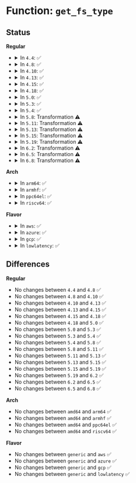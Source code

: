 # Function: <code>get_fs_type</code>

## Status
<b>Regular</b>
<ul>
<li>
<details>
<summary>In <code>4.4</code>: ✅</summary>

```c
struct file_system_type *get_fs_type(const char *name);
```

**Collision:** Unique Global

**Inline:** No

**Transformation:** False

**Instances:**

```
In fs/filesystems.c (ffffffff8122b260)
Location: fs/filesystems.c:271
Inline: False
Direct callers:
  - kernel/cpuset.c:cpuset_mount
  - kernel/trace/trace.c:trace_automount
  - fs/namespace.c:mnt_init
  - fs/namespace.c:do_mount
  - security/tomoyo/mount.c:tomoyo_mount_acl
  - security/apparmor/mount.c:aa_new_mount
```
**Symbols:**

```
ffffffff8122b260-ffffffff8122b303: get_fs_type (STB_GLOBAL)
```
</details>
</li>
<li>
<details>
<summary>In <code>4.8</code>: ✅</summary>

```c
struct file_system_type *get_fs_type(const char *name);
```

**Collision:** Unique Global

**Inline:** No

**Transformation:** False

**Instances:**

```
In fs/filesystems.c (ffffffff812539c0)
Location: fs/filesystems.c:271
Inline: False
Direct callers:
  - kernel/cpuset.c:cpuset_mount
  - kernel/trace/trace.c:trace_automount
  - fs/namespace.c:do_mount
  - fs/namespace.c:mnt_init
  - security/tomoyo/mount.c:tomoyo_mount_acl
  - security/apparmor/mount.c:aa_new_mount
```
**Symbols:**

```
ffffffff812539c0-ffffffff81253a63: get_fs_type (STB_GLOBAL)
```
</details>
</li>
<li>
<details>
<summary>In <code>4.10</code>: ✅</summary>

```c
struct file_system_type *get_fs_type(const char *name);
```

**Collision:** Unique Global

**Inline:** No

**Transformation:** False

**Instances:**

```
In fs/filesystems.c (ffffffff81266c10)
Location: fs/filesystems.c:271
Inline: False
Direct callers:
  - kernel/cpuset.c:cpuset_mount
  - kernel/trace/trace.c:trace_automount
  - fs/namespace.c:do_mount
  - fs/namespace.c:mnt_init
  - security/tomoyo/mount.c:tomoyo_mount_acl
  - security/apparmor/mount.c:aa_new_mount
```
**Symbols:**

```
ffffffff81266c10-ffffffff81266cb3: get_fs_type (STB_GLOBAL)
```
</details>
</li>
<li>
<details>
<summary>In <code>4.13</code>: ✅</summary>

```c
struct file_system_type *get_fs_type(const char *name);
```

**Collision:** Unique Global

**Inline:** No

**Transformation:** False

**Instances:**

```
In fs/filesystems.c (ffffffff81274490)
Location: fs/filesystems.c:272
Inline: False
Direct callers:
  - kernel/cgroup/cpuset.c:cpuset_mount
  - kernel/trace/trace.c:trace_automount
  - fs/namespace.c:do_mount
  - fs/namespace.c:mnt_init
  - security/tomoyo/mount.c:tomoyo_mount_acl
  - security/apparmor/mount.c:aa_new_mount
```
**Symbols:**

```
ffffffff81274490-ffffffff81274578: get_fs_type (STB_GLOBAL)
```
</details>
</li>
<li>
<details>
<summary>In <code>4.15</code>: ✅</summary>

```c
struct file_system_type *get_fs_type(const char *name);
```

**Collision:** Unique Global

**Inline:** No

**Transformation:** False

**Instances:**

```
In fs/filesystems.c (ffffffff81296d90)
Location: fs/filesystems.c:273
Inline: False
Direct callers:
  - kernel/cgroup/cpuset.c:cpuset_mount
  - kernel/trace/trace.c:trace_automount
  - fs/namespace.c:do_mount
  - fs/namespace.c:mnt_init
  - security/tomoyo/mount.c:tomoyo_mount_acl
  - security/apparmor/mount.c:aa_new_mount
```
**Symbols:**

```
ffffffff81296d90-ffffffff81296e75: get_fs_type (STB_GLOBAL)
```
</details>
</li>
<li>
<details>
<summary>In <code>4.18</code>: ✅</summary>

```c
struct file_system_type *get_fs_type(const char *name);
```

**Collision:** Unique Global

**Inline:** No

**Transformation:** False

**Instances:**

```
In fs/filesystems.c (ffffffff812bd0c0)
Location: fs/filesystems.c:261
Inline: False
Direct callers:
  - kernel/cgroup/cpuset.c:cpuset_mount
  - kernel/trace/trace.c:trace_automount
  - fs/namespace.c:do_mount
  - fs/namespace.c:mnt_init
  - security/tomoyo/mount.c:tomoyo_mount_acl
  - security/apparmor/mount.c:aa_new_mount
```
**Symbols:**

```
ffffffff812bd0c0-ffffffff812bd1a1: get_fs_type (STB_GLOBAL)
```
</details>
</li>
<li>
<details>
<summary>In <code>5.0</code>: ✅</summary>

```c
struct file_system_type *get_fs_type(const char *name);
```

**Collision:** Unique Global

**Inline:** No

**Transformation:** False

**Instances:**

```
In fs/filesystems.c (ffffffff812d2380)
Location: fs/filesystems.c:261
Inline: False
Direct callers:
  - kernel/cgroup/cpuset.c:cpuset_mount
  - kernel/trace/trace.c:trace_automount
  - fs/namespace.c:do_mount
  - fs/namespace.c:mnt_init
  - security/tomoyo/mount.c:tomoyo_mount_acl
  - security/apparmor/mount.c:aa_new_mount
```
**Symbols:**

```
ffffffff812d2380-ffffffff812d2461: get_fs_type (STB_GLOBAL)
```
</details>
</li>
<li>
<details>
<summary>In <code>5.3</code>: ✅</summary>

```c
struct file_system_type *get_fs_type(const char *name);
```

**Collision:** Unique Global

**Inline:** No

**Transformation:** False

**Instances:**

```
In fs/filesystems.c (ffffffff812ef3d0)
Location: fs/filesystems.c:265
Inline: False
Direct callers:
  - kernel/trace/trace.c:trace_automount
  - fs/namespace.c:do_mount
  - fs/fsopen.c:__ia32_sys_fsopen
  - fs/fsopen.c:__x64_sys_fsopen
  - security/tomoyo/mount.c:tomoyo_mount_acl
  - security/apparmor/mount.c:aa_new_mount
```
**Symbols:**

```
ffffffff812ef3d0-ffffffff812ef4b6: get_fs_type (STB_GLOBAL)
```
</details>
</li>
<li>
<details>
<summary>In <code>5.4</code>: ✅</summary>

```c
struct file_system_type *get_fs_type(const char *name);
```

**Collision:** Unique Global

**Inline:** No

**Transformation:** False

**Instances:**

```
In fs/filesystems.c (ffffffff81300ea0)
Location: fs/filesystems.c:265
Inline: False
Direct callers:
  - kernel/trace/trace.c:trace_automount
  - fs/namespace.c:do_mount
  - fs/fsopen.c:__ia32_sys_fsopen
  - fs/fsopen.c:__x64_sys_fsopen
  - security/tomoyo/mount.c:tomoyo_mount_acl
  - security/apparmor/mount.c:aa_new_mount
```
**Symbols:**

```
ffffffff81300ea0-ffffffff81300f86: get_fs_type (STB_GLOBAL)
```
</details>
</li>
<li>
<details>
<summary>In <code>5.8</code>: Transformation ⚠️</summary>

```c
struct file_system_type *get_fs_type(const char *name);
```

**Collision:** Unique Global

**Inline:** No

**Transformation:** True

**Instances:**

```
In fs/filesystems.c (0)
Location: fs/filesystems.c:266
Inline: False
Direct callers:
  - kernel/trace/trace.c:trace_automount
  - fs/namespace.c:do_new_mount
  - fs/fsopen.c:__ia32_sys_fsopen
  - fs/fsopen.c:__x64_sys_fsopen
  - fs/proc/proc_sysctl.c:process_sysctl_arg
  - security/tomoyo/mount.c:tomoyo_mount_acl
  - security/apparmor/mount.c:aa_new_mount
```
**Symbols:**

```
ffffffff8133a2d4-ffffffff8133a2f2: get_fs_type.cold (STB_LOCAL)
ffffffff81339ff0-ffffffff8133a0bb: get_fs_type (STB_GLOBAL)
```
</details>
</li>
<li>
<details>
<summary>In <code>5.11</code>: Transformation ⚠️</summary>

```c
struct file_system_type *get_fs_type(const char *name);
```

**Collision:** Unique Global

**Inline:** No

**Transformation:** True

**Instances:**

```
In fs/filesystems.c (0)
Location: fs/filesystems.c:266
Inline: False
Direct callers:
  - kernel/usermode_driver.c:blob_to_mnt
  - kernel/trace/trace.c:trace_automount
  - fs/namespace.c:do_new_mount
  - fs/fsopen.c:__ia32_sys_fsopen
  - fs/fsopen.c:__x64_sys_fsopen
  - fs/proc/proc_sysctl.c:process_sysctl_arg
  - security/tomoyo/mount.c:tomoyo_mount_acl
  - security/apparmor/mount.c:aa_new_mount
```
**Symbols:**

```
ffffffff81bea75c-ffffffff81bea77a: get_fs_type.cold (STB_LOCAL)
ffffffff81345d00-ffffffff81345dcb: get_fs_type (STB_GLOBAL)
```
</details>
</li>
<li>
<details>
<summary>In <code>5.13</code>: Transformation ⚠️</summary>

```c
struct file_system_type *get_fs_type(const char *name);
```

**Collision:** Unique Global

**Inline:** No

**Transformation:** True

**Instances:**

```
In fs/filesystems.c (0)
Location: fs/filesystems.c:266
Inline: False
Direct callers:
  - kernel/usermode_driver.c:umd_load_blob
  - kernel/trace/trace.c:trace_automount
  - fs/namespace.c:do_new_mount
  - fs/fsopen.c:__ia32_sys_fsopen
  - fs/fsopen.c:__x64_sys_fsopen
  - fs/proc/proc_sysctl.c:process_sysctl_arg
  - security/tomoyo/mount.c:tomoyo_mount_acl
  - security/apparmor/mount.c:aa_new_mount
```
**Symbols:**

```
ffffffff81bdc791-ffffffff81bdc7af: get_fs_type.cold (STB_LOCAL)
ffffffff8134c0c0-ffffffff8134c18a: get_fs_type (STB_GLOBAL)
```
</details>
</li>
<li>
<details>
<summary>In <code>5.15</code>: Transformation ⚠️</summary>

```c
struct file_system_type *get_fs_type(const char *name);
```

**Collision:** Unique Global

**Inline:** No

**Transformation:** True

**Instances:**

```
In fs/filesystems.c (0)
Location: fs/filesystems.c:273
Inline: False
Direct callers:
  - init/do_mounts.c:mount_root
  - kernel/usermode_driver.c:umd_load_blob
  - kernel/trace/trace.c:trace_automount
  - fs/namespace.c:do_new_mount
  - fs/fsopen.c:__ia32_sys_fsopen
  - fs/fsopen.c:__x64_sys_fsopen
  - fs/proc/proc_sysctl.c:process_sysctl_arg
  - security/tomoyo/mount.c:tomoyo_mount_acl
  - security/apparmor/mount.c:aa_new_mount
```
**Symbols:**

```
ffffffff81cc3e41-ffffffff81cc3e73: get_fs_type.cold (STB_LOCAL)
ffffffff81399f00-ffffffff81399fd5: get_fs_type (STB_GLOBAL)
```
</details>
</li>
<li>
<details>
<summary>In <code>5.19</code>: Transformation ⚠️</summary>

```c
struct file_system_type *get_fs_type(const char *name);
```

**Collision:** Unique Global

**Inline:** No

**Transformation:** True

**Instances:**

```
In fs/filesystems.c (0)
Location: fs/filesystems.c:273
Inline: False
Direct callers:
  - init/do_mounts.c:mount_nodev_root
  - kernel/usermode_driver.c:umd_load_blob
  - kernel/trace/trace.c:trace_automount
  - fs/namespace.c:do_new_mount
  - fs/fsopen.c:__ia32_sys_fsopen
  - fs/fsopen.c:__x64_sys_fsopen
  - fs/proc/proc_sysctl.c:process_sysctl_arg
  - security/tomoyo/mount.c:tomoyo_mount_acl
  - security/apparmor/mount.c:aa_new_mount
```
**Symbols:**

```
ffffffff81e76741-ffffffff81e76774: get_fs_type.cold (STB_LOCAL)
ffffffff8141cc50-ffffffff8141cd1e: get_fs_type (STB_GLOBAL)
```
</details>
</li>
<li>
<details>
<summary>In <code>6.2</code>: Transformation ⚠️</summary>

```c
struct file_system_type *get_fs_type(const char *name);
```

**Collision:** Unique Global

**Inline:** No

**Transformation:** True

**Instances:**

```
In fs/filesystems.c (0)
Location: fs/filesystems.c:273
Inline: False
Direct callers:
  - init/do_mounts.c:mount_nodev_root
  - kernel/usermode_driver.c:umd_load_blob
  - kernel/trace/trace.c:trace_automount
  - fs/namespace.c:do_new_mount
  - fs/fsopen.c:__ia32_sys_fsopen
  - fs/fsopen.c:__x64_sys_fsopen
  - fs/proc/proc_sysctl.c:process_sysctl_arg
  - security/tomoyo/mount.c:tomoyo_mount_acl
  - security/apparmor/mount.c:aa_new_mount
```
**Symbols:**

```
ffffffff82068bc0-ffffffff82068bd5: get_fs_type.cold (STB_LOCAL)
ffffffff814a8df0-ffffffff814a8ed3: get_fs_type (STB_GLOBAL)
```
</details>
</li>
<li>
<details>
<summary>In <code>6.5</code>: Transformation ⚠️</summary>

```c
struct file_system_type *get_fs_type(const char *name);
```

**Collision:** Unique Global

**Inline:** No

**Transformation:** True

**Instances:**

```
In fs/filesystems.c (0)
Location: fs/filesystems.c:273
Inline: False
Direct callers:
  - init/do_mounts.c:mount_nodev_root
  - kernel/usermode_driver.c:umd_load_blob
  - kernel/trace/trace.c:trace_automount
  - fs/namespace.c:do_new_mount
  - fs/fsopen.c:__ia32_sys_fsopen
  - fs/fsopen.c:__x64_sys_fsopen
  - fs/proc/proc_sysctl.c:process_sysctl_arg
  - security/tomoyo/mount.c:tomoyo_mount_acl
  - security/apparmor/mount.c:aa_new_mount
```
**Symbols:**

```
ffffffff820e84fe-ffffffff820e8513: get_fs_type.cold (STB_LOCAL)
ffffffff814dddc0-ffffffff814ddea3: get_fs_type (STB_GLOBAL)
```
</details>
</li>
<li>
<details>
<summary>In <code>6.8</code>: Transformation ⚠️</summary>

```c
struct file_system_type *get_fs_type(const char *name);
```

**Collision:** Unique Global

**Inline:** No

**Transformation:** True

**Instances:**

```
In fs/filesystems.c (0)
Location: fs/filesystems.c:273
Inline: False
Direct callers:
  - init/do_mounts.c:mount_nodev_root
  - kernel/trace/trace.c:trace_automount
  - fs/namespace.c:do_new_mount
  - fs/fsopen.c:__ia32_sys_fsopen
  - fs/fsopen.c:__x64_sys_fsopen
  - fs/proc/proc_sysctl.c:process_sysctl_arg
  - security/tomoyo/mount.c:tomoyo_mount_acl
  - security/apparmor/mount.c:aa_new_mount
```
**Symbols:**

```
ffffffff821c5258-ffffffff821c526d: get_fs_type.cold (STB_LOCAL)
ffffffff81510810-ffffffff815108f3: get_fs_type (STB_GLOBAL)
```
</details>
</li>
</ul>
<b>Arch</b>
<ul>
<li>
<details>
<summary>In <code>arm64</code>: ✅</summary>

```c
struct file_system_type *get_fs_type(const char *name);
```

**Collision:** Unique Global

**Inline:** No

**Transformation:** False

**Instances:**

```
In fs/filesystems.c (ffff8000103b3110)
Location: fs/filesystems.c:265
Inline: False
Direct callers:
  - kernel/trace/trace.c:trace_automount
  - fs/namespace.c:do_mount
  - fs/fsopen.c:__arm64_sys_fsopen
  - security/tomoyo/mount.c:tomoyo_mount_acl
  - security/apparmor/mount.c:aa_new_mount
```
**Symbols:**

```
ffff8000103b3110-ffff8000103b3228: get_fs_type (STB_GLOBAL)
```
</details>
</li>
<li>
<details>
<summary>In <code>armhf</code>: ✅</summary>

```c
struct file_system_type *get_fs_type(const char *name);
```

**Collision:** Unique Global

**Inline:** No

**Transformation:** False

**Instances:**

```
In fs/filesystems.c (c0591fb8)
Location: fs/filesystems.c:265
Inline: False
Direct callers:
  - kernel/trace/trace.c:trace_automount
  - fs/namespace.c:do_mount
  - fs/fsopen.c:__se_sys_fsopen
  - security/tomoyo/mount.c:tomoyo_mount_acl
  - security/apparmor/mount.c:aa_new_mount
```
**Symbols:**

```
c0591fb8-c05920d8: get_fs_type (STB_GLOBAL)
```
</details>
</li>
<li>
<details>
<summary>In <code>ppc64el</code>: ✅</summary>

```c
struct file_system_type *get_fs_type(const char *name);
```

**Collision:** Unique Global

**Inline:** No

**Transformation:** False

**Instances:**

```
In fs/filesystems.c (c0000000004af2b0)
Location: fs/filesystems.c:265
Inline: False
Direct callers:
  - kernel/trace/trace.c:trace_automount
  - fs/namespace.c:do_mount
  - fs/fsopen.c:__se_sys_fsopen
  - security/tomoyo/mount.c:tomoyo_mount_acl
  - security/apparmor/mount.c:aa_new_mount
```
**Symbols:**

```
c0000000004af2b0-c0000000004af440: get_fs_type (STB_GLOBAL)
```
</details>
</li>
<li>
<details>
<summary>In <code>riscv64</code>: ✅</summary>

```c
struct file_system_type *get_fs_type(const char *name);
```

**Collision:** Unique Global

**Inline:** No

**Transformation:** False

**Instances:**

```
In fs/filesystems.c (ffffffe000276c48)
Location: fs/filesystems.c:265
Inline: False
Direct callers:
  - kernel/trace/trace.c:trace_automount
  - fs/namespace.c:do_mount
  - fs/fsopen.c:__se_sys_fsopen
  - security/tomoyo/mount.c:tomoyo_mount_acl
  - security/apparmor/mount.c:aa_new_mount
```
**Symbols:**

```
ffffffe000276c48-ffffffe000276d30: get_fs_type (STB_GLOBAL)
```
</details>
</li>
</ul>
<b>Flavor</b>
<ul>
<li>
<details>
<summary>In <code>aws</code>: ✅</summary>

```c
struct file_system_type *get_fs_type(const char *name);
```

**Collision:** Unique Global

**Inline:** No

**Transformation:** False

**Instances:**

```
In fs/filesystems.c (ffffffff812f9480)
Location: fs/filesystems.c:265
Inline: False
Direct callers:
  - kernel/trace/trace.c:trace_automount
  - fs/namespace.c:do_mount
  - fs/fsopen.c:__ia32_sys_fsopen
  - fs/fsopen.c:__x64_sys_fsopen
  - security/tomoyo/mount.c:tomoyo_mount_acl
  - security/apparmor/mount.c:aa_new_mount
```
**Symbols:**

```
ffffffff812f9480-ffffffff812f9566: get_fs_type (STB_GLOBAL)
```
</details>
</li>
<li>
<details>
<summary>In <code>azure</code>: ✅</summary>

```c
struct file_system_type *get_fs_type(const char *name);
```

**Collision:** Unique Global

**Inline:** No

**Transformation:** False

**Instances:**

```
In fs/filesystems.c (ffffffff812ea0a0)
Location: fs/filesystems.c:265
Inline: False
Direct callers:
  - kernel/trace/trace.c:trace_automount
  - fs/namespace.c:do_mount
  - fs/fsopen.c:__ia32_sys_fsopen
  - fs/fsopen.c:__x64_sys_fsopen
  - security/tomoyo/mount.c:tomoyo_mount_acl
  - security/apparmor/mount.c:aa_new_mount
```
**Symbols:**

```
ffffffff812ea0a0-ffffffff812ea186: get_fs_type (STB_GLOBAL)
```
</details>
</li>
<li>
<details>
<summary>In <code>gcp</code>: ✅</summary>

```c
struct file_system_type *get_fs_type(const char *name);
```

**Collision:** Unique Global

**Inline:** No

**Transformation:** False

**Instances:**

```
In fs/filesystems.c (ffffffff812f7270)
Location: fs/filesystems.c:265
Inline: False
Direct callers:
  - kernel/trace/trace.c:trace_automount
  - fs/namespace.c:do_mount
  - fs/fsopen.c:__ia32_sys_fsopen
  - fs/fsopen.c:__x64_sys_fsopen
  - security/tomoyo/mount.c:tomoyo_mount_acl
  - security/apparmor/mount.c:aa_new_mount
```
**Symbols:**

```
ffffffff812f7270-ffffffff812f7356: get_fs_type (STB_GLOBAL)
```
</details>
</li>
<li>
<details>
<summary>In <code>lowlatency</code>: ✅</summary>

```c
struct file_system_type *get_fs_type(const char *name);
```

**Collision:** Unique Global

**Inline:** No

**Transformation:** False

**Instances:**

```
In fs/filesystems.c (ffffffff81308590)
Location: fs/filesystems.c:265
Inline: False
Direct callers:
  - kernel/trace/trace.c:trace_automount
  - fs/namespace.c:do_mount
  - fs/fsopen.c:__ia32_sys_fsopen
  - fs/fsopen.c:__x64_sys_fsopen
  - security/tomoyo/mount.c:tomoyo_mount_acl
  - security/apparmor/mount.c:aa_new_mount
```
**Symbols:**

```
ffffffff81308590-ffffffff81308676: get_fs_type (STB_GLOBAL)
```
</details>
</li>
</ul>

## Differences
<b>Regular</b>
<ul>
<li>
No changes between <code>4.4</code> and <code>4.8</code> ✅
</li>
<li>
No changes between <code>4.8</code> and <code>4.10</code> ✅
</li>
<li>
No changes between <code>4.10</code> and <code>4.13</code> ✅
</li>
<li>
No changes between <code>4.13</code> and <code>4.15</code> ✅
</li>
<li>
No changes between <code>4.15</code> and <code>4.18</code> ✅
</li>
<li>
No changes between <code>4.18</code> and <code>5.0</code> ✅
</li>
<li>
No changes between <code>5.0</code> and <code>5.3</code> ✅
</li>
<li>
No changes between <code>5.3</code> and <code>5.4</code> ✅
</li>
<li>
No changes between <code>5.4</code> and <code>5.8</code> ✅
</li>
<li>
No changes between <code>5.8</code> and <code>5.11</code> ✅
</li>
<li>
No changes between <code>5.11</code> and <code>5.13</code> ✅
</li>
<li>
No changes between <code>5.13</code> and <code>5.15</code> ✅
</li>
<li>
No changes between <code>5.15</code> and <code>5.19</code> ✅
</li>
<li>
No changes between <code>5.19</code> and <code>6.2</code> ✅
</li>
<li>
No changes between <code>6.2</code> and <code>6.5</code> ✅
</li>
<li>
No changes between <code>6.5</code> and <code>6.8</code> ✅
</li>
</ul>
<b>Arch</b>
<ul>
<li>
No changes between <code>amd64</code> and <code>arm64</code> ✅
</li>
<li>
No changes between <code>amd64</code> and <code>armhf</code> ✅
</li>
<li>
No changes between <code>amd64</code> and <code>ppc64el</code> ✅
</li>
<li>
No changes between <code>amd64</code> and <code>riscv64</code> ✅
</li>
</ul>
<b>Flavor</b>
<ul>
<li>
No changes between <code>generic</code> and <code>aws</code> ✅
</li>
<li>
No changes between <code>generic</code> and <code>azure</code> ✅
</li>
<li>
No changes between <code>generic</code> and <code>gcp</code> ✅
</li>
<li>
No changes between <code>generic</code> and <code>lowlatency</code> ✅
</li>
</ul>
